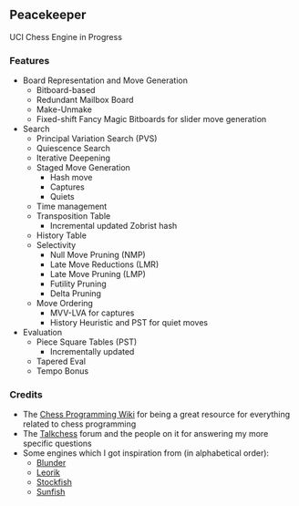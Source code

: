 ## Peacekeeper

UCI Chess Engine in Progress

### Features

- Board Representation and Move Generation
    - Bitboard-based
    - Redundant Mailbox Board
    - Make-Unmake
    - Fixed-shift Fancy Magic Bitboards for slider move generation
- Search
    - Principal Variation Search (PVS)
    - Quiescence Search
    - Iterative Deepening
    - Staged Move Generation
        - Hash move
        - Captures
        - Quiets
    - Time management
    - Transposition Table
        - Incremental updated Zobrist hash
    - History Table
    - Selectivity
        - Null Move Pruning (NMP)
        - Late Move Reductions (LMR)
        - Late Move Pruning (LMP)
        - Futility Pruning
        - Delta Pruning
    - Move Ordering
        - MVV-LVA for captures
        - History Heuristic and PST for quiet moves
- Evaluation
    - Piece Square Tables (PST)
        - Incrementally updated
    - Tapered Eval
    - Tempo Bonus

### Credits

- The [Chess Programming Wiki](https://www.chessprogramming.org) for being a great resource for everything related to chess programming
- The [Talkchess](talkchess.com) forum and the people on it for answering my more specific questions
- Some engines which I got inspiration from (in alphabetical order):
    - [Blunder](https://github.com/algerbrex/blunder)
    - [Leorik](https://github.com/lithander/Leorik)
    - [Stockfish](https://github.com/official-stockfish/Stockfish)
    - [Sunfish](https://github.com/thomasahle/sunfish)
